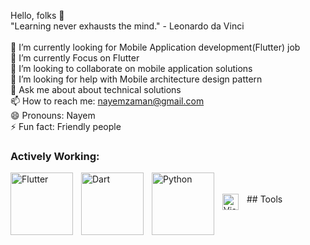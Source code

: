 Hello, folks 👋
 <br> "Learning never exhausts the mind." - Leonardo da Vinci </br>
<br> 🔭 I’m currently looking for Mobile Application development(Flutter) job
<br> 🌱 I’m currently Focus on Flutter
<br> 👯 I’m looking to collaborate on mobile application solutions
<br> 🤔 I’m looking for help with Mobile architecture design pattern
<br> 💬 Ask me about about technical solutions
<br> 📫 How to reach me: nayemzaman@gmail.com
<br> 😄 Pronouns: Nayem
<br> ⚡ Fun fact: Friendly people

 ### Actively Working:
<img align="left" alt="Flutter" width="100px" src="https://camo.githubusercontent.com/dd83448c89784947a4fe30a1730f2294fab894388f69bbf2fc65ad548170dcec/68747470733a2f2f696d672e736869656c64732e696f2f62616467652f2d466c75747465722d3145393046463f7374796c653d666c61742d737175617265266c6f676f3d666c7574746572266c6f676f436f6c6f723d7768697465" style="padding-right:10px;"/>
<img align="left" alt="Dart" width="100px" src="https://camo.githubusercontent.com/8ce8b971d0028cbb23c932046c6f106fb2f15a7da3e19c2303ffded510a25a18/68747470733a2f2f696d672e736869656c64732e696f2f62616467652f2d446172742d626c75653f7374796c653d666c61742d737175617265266c6f676f3d64617274" style="padding-right:10px;"/>
<img align="left" alt="Python" width="100px" src="https://camo.githubusercontent.com/07a095f3a065c37f708e0d21f16893936fb43dd8c54883bac85449a1239b8d75/68747470733a2f2f696d672e736869656c64732e696f2f62616467652f2532302d507974686f6e2d626c61636b3f6c6f676f3d707974686f6e267374796c653d666f722d7468652d6261646765" style="padding-right:10px;" />


<br />
<br />
## Tools
<img align="left" alt="Visual Studio Code" width="26px" src="https://cdn.jsdelivr.net/gh/devicons/devicon/icons/vscode/vscode-original.svg" style="padding-right:10px;" />

